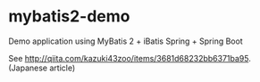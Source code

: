 # mybatis2-demo
Demo application using MyBatis 2 + iBatis Spring + Spring Boot 

See http://qiita.com/kazuki43zoo/items/3681d68232bb6371ba95. (Japanese article)
